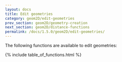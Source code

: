 ```yaml
---
layout: docs
title: Edit geometries
category: geom2D/edit-geometries
prev_section: geom2D/geometry-creation
next_section: geom2D/distance-functions
permalink: /docs/1.5.0/geom2D/edit-geometries/
---
```


The following functions are available to edit geometries:

{% include table_of_functions.html %}
